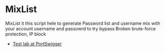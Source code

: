 # MixList
MixList it this script  hele to  generate Password list and username mix with your account username and passowrd to try bypass
Broken brute-force protection, IP block
* [Test lab at PortSwigger](https://portswigger.net/web-security/authentication/password-based/lab-broken-bruteforce-protection-ip-block)

